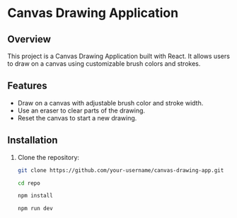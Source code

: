 # Canvas Drawing Application

## Overview

This project is a Canvas Drawing Application built with React. It allows users to draw on a canvas using customizable brush colors and strokes.

## Features

- Draw on a canvas with adjustable brush color and stroke width.
- Use an eraser to clear parts of the drawing.
- Reset the canvas to start a new drawing.

## Installation

1. Clone the repository:

   ```bash
   git clone https://github.com/your-username/canvas-drawing-app.git

   cd repo

   npm install

   npm run dev 